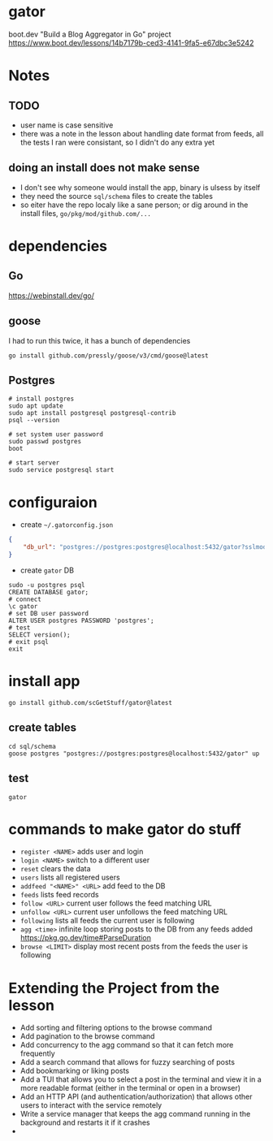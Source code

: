 # gator

boot.dev "Build a Blog Aggregator in Go" project  
https://www.boot.dev/lessons/14b7179b-ced3-4141-9fa5-e67dbc3e5242

# Notes

## TODO

-   user name is case sensitive
-   there was a note in the lesson about handling date format from feeds, all the tests I ran were consistant, so I didn't do any extra yet

## doing an install does not make sense

-   I don't see why someone would install the app, binary is ulsess by itself
-   they need the source `sql/schema` files to create the tables
-   so eiter have the repo localy like a sane person; or dig around in the install files, `go/pkg/mod/github.com/...`

# dependencies

## Go

https://webinstall.dev/go/

## goose

I had to run this twice, it has a bunch of dependencies

```shell
go install github.com/pressly/goose/v3/cmd/goose@latest
```

## Postgres

```shell
# install postgres
sudo apt update
sudo apt install postgresql postgresql-contrib
psql --version

# set system user password
sudo passwd postgres
boot

# start server
sudo service postgresql start
```

# configuraion

-   create `~/.gatorconfig.json`

```json
{
    "db_url": "postgres://postgres:postgres@localhost:5432/gator?sslmode=disable"
}
```

-   create `gator` DB

```shell
sudo -u postgres psql
CREATE DATABASE gator;
# connect
\c gator
# set DB user password
ALTER USER postgres PASSWORD 'postgres';
# test
SELECT version();
# exit psql
exit
```

# install app

```shell
go install github.com/scGetStuff/gator@latest
```

## create tables

```shell
cd sql/schema
goose postgres "postgres://postgres:postgres@localhost:5432/gator" up
```

## test

```shell
gator
```

# commands to make gator do stuff

-   `register <NAME>` adds user and login
-   `login <NAME>` switch to a different user
-   `reset` clears the data
-   `users` lists all registered users
-   `addfeed "<NAME>" <URL>` add feed to the DB
-   `feeds` lists feed records
-   `follow <URL>` current user follows the feed matching URL
-   `unfollow <URL>` current user unfollows the feed matching URL
-   `following` lists all feeds the current user is following
-   `agg <time>` infinite loop storing posts to the DB from any feeds added  
    https://pkg.go.dev/time#ParseDuration
-   `browse <LIMIT>` display most recent posts from the feeds the user is following

# Extending the Project from the lesson

-   Add sorting and filtering options to the browse command
-   Add pagination to the browse command
-   Add concurrency to the agg command so that it can fetch more frequently
-   Add a search command that allows for fuzzy searching of posts
-   Add bookmarking or liking posts
-   Add a TUI that allows you to select a post in the terminal and view it in a more readable format (either in the terminal or open in a browser)
-   Add an HTTP API (and authentication/authorization) that allows other users to interact with the service remotely
-   Write a service manager that keeps the agg command running in the background and restarts it if it crashes
-

